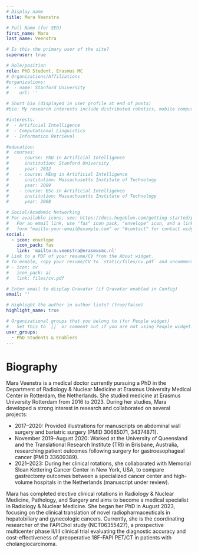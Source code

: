```yaml
---
# Display name
title: Mara Veenstra

# Full Name (for SEO)
first_name: Mara
last_name: Veenstra

# Is this the primary user of the site?
superuser: true

# Role/position
role: PhD Student, Erasmus MC
# Organizations/Affiliations
#organizations:
#  - name: Stanford University
#    url: ''

# Short bio (displayed in user profile at end of posts)
#bio: My research interests include distributed robotics, mobile computing and programmable matter.

#interests:
#  - Artificial Intelligence
#  - Computational Linguistics
#  - Information Retrieval

#education:
#  courses:
#    - course: PhD in Artificial Intelligence
#      institution: Stanford University
#      year: 2012
#    - course: MEng in Artificial Intelligence
#      institution: Massachusetts Institute of Technology
#      year: 2009
#    - course: BSc in Artificial Intelligence
#      institution: Massachusetts Institute of Technology
#      year: 2008

# Social/Academic Networking
# For available icons, see: https://docs.hugoblox.com/getting-started/page-builder/#icons
#   For an email link, use "fas" icon pack, "envelope" icon, and a link in the
#   form "mailto:your-email@example.com" or "#contact" for contact widget.
social:
  - icon: envelope
    icon_pack: fas
    link: 'mailto:m.veenstra@erasmusmc.nl'
# Link to a PDF of your resume/CV from the About widget.
# To enable, copy your resume/CV to `static/files/cv.pdf` and uncomment the lines below.
# - icon: cv
#   icon_pack: ai
#   link: files/cv.pdf

# Enter email to display Gravatar (if Gravatar enabled in Config)
email: ''

# Highlight the author in author lists? (true/false)
highlight_name: true

# Organizational groups that you belong to (for People widget)
#   Set this to `[]` or comment out if you are not using People widget.
user_groups:
  - PhD Students & Enablers
---
```

# Biography
Mara Veenstra is a medical doctor currently pursuing a PhD in the Department of Radiology & Nuclear Medicine at Erasmus University Medical Center in Rotterdam, the Netherlands. She studied medicine at Erasmus University Rotterdam from 2016 to 2023. During her studies, Mara developed a strong interest in research and collaborated on several projects:

- 2017–2020: Provided illustrations for manuscripts on abdominal wall surgery and bariatric surgery (PMID 30685071, 34374871).
- November 2019–August 2020: Worked at the University of Queensland and the Translational Research Institute (TRI) in Brisbane, Australia, researching patient outcomes following surgery for gastroesophageal cancer (PMID 33609389).
- 2021–2023: During her clinical rotations, she collaborated with Memorial Sloan Kettering Cancer Center in New York, USA, to compare gastrectomy outcomes between a specialized cancer center and high-volume hospitals in the Netherlands (manuscript under review).

Mara has completed elective clinical rotations in Radiology & Nuclear Medicine, Pathology, and Surgery and aims to become a medical specialist in Radiology & Nuclear Medicine. She began her PhD in August 2023, focusing on the clinical translation of novel radiopharmaceuticals in hepatobiliary and gynecologic cancers. Currently, she is the coordinating researcher of the FAPIChol study (NCT06355427), a prospective multicenter phase II/III clinical trial evaluating the diagnostic accuracy and cost-effectiveness of preoperative 18F-FAPI PET/CT in patients with cholangiocarcinoma. 